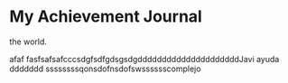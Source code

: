 # My Achievement Journal
the world.

afaf
fasfsafsafcccsdgfsdfgdsgsdgdddddddddddddddddddddJavi ayuda
ddddddd
ssssssssqonsdofnsdofswsssssscomplejo
